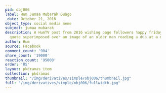 ```yaml
---
pid: obj006
label: Hum Jumaa Mubarak Duago
_date: October 21, 2016
object_type: social media meme
subject: jumaa mubarak
description: A HumTV post from 2016 wishing page followers happy friday! Urdu pious
  quote superimposed over an image of an older man reading a dua at a moque at daybreak.
author: Hum
source: Facebook
comment_count: '904'
share_count: '19000'
reaction_count: '95000'
order: '05'
layout: pkdramas_item
collection: pkdramas
thumbnail: "/img/derivatives/simple/obj006/thumbnail.jpg"
full: "/img/derivatives/simple/obj006/fullwidth.jpg"
---
```

